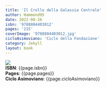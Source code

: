 ```yaml
---
title: 'Il Crollo della Galassia Centrale'
author: Hammond95
date: 2022-08-26
isbn: '9788804403012'
pages: '215'
coverImage: '9788804403012.jpg'
cicloAsimoviano: 'Ciclo della Fondazione'
category: Jekyll
layout: book
---
```


<img src="{{site.baseurl}}/assets/bookCovers/{{page.coverImage}}" class="book-cover-image" /> <br/>
<span><b>ISBN</b>: {{page.isbn}}</span> <br/>
<span><b>Pages</b>: {{page.pages}}</span> <br/>
<span><b>Ciclo Asimoviano</b>: {{page.cicloAsimoviano}}</span> <br/>